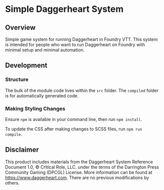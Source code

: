 # Simple Daggerheart System

## Overview
Simple game system for running Daggerheart in Foundry VTT. This system is intended for people who want to run Daggerheart on Foundry with minimal setup and minimal automation.

## Development

### Structure
The bulk of the module code lives within the `src` folder. The `compiled` folder is for automatically generated code.

### Making Styling Changes
Ensure `npm` is available in your command line, then run `npm install`.

To update the CSS after making changes to SCSS files, run `npm run compile`.

## Disclaimer
This product includes materials from the Daggerheart System Reference Document 1.0, © Critical Role, LLC. under the terms of the Darrington Press Community Gaming (DPCGL) License. More information can be found at https://www.daggerheart.com. There are no previous modifications by others.
